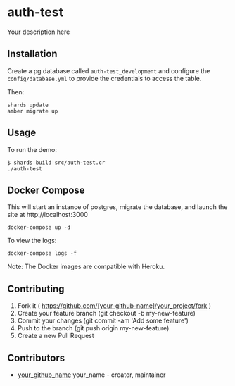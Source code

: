 # auth-test

Your description here

## Installation

Create a pg database called `auth-test_development` and configure the
`config/database.yml` to provide the credentials to access the table.

Then:

```shellsession
shards update
amber migrate up
```

## Usage

To run the demo:

```shellsession
$ shards build src/auth-test.cr
./auth-test
```

## Docker Compose

This will start an instance of postgres, migrate the database,
and launch the site at http://localhost:3000

```shellsession
docker-compose up -d
```

To view the logs:

```shellsession
docker-compose logs -f
```

Note: The Docker images are compatible with Heroku.

## Contributing

1. Fork it ( https://github.com/[your-github-name]/your_project/fork )
2. Create your feature branch (git checkout -b my-new-feature)
3. Commit your changes (git commit -am 'Add some feature')
4. Push to the branch (git push origin my-new-feature)
5. Create a new Pull Request

## Contributors

- [your_github_name](https://github.com/your_github_name) your_name - creator, maintainer
